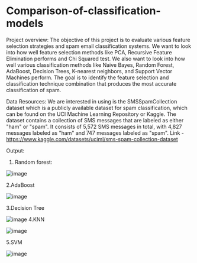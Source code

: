 # Comparison-of-classification-models
Project overview: The objective of this project is to evaluate various feature selection strategies and spam
email classification systems. We want to look into how well feature selection methods like
PCA, Recursive Feature Elimination performs and Chi Squared test. We also want to look into how well various
classification methods like Naive Bayes, Random Forest, AdaBoost, Decision Trees, K-nearest
neighbors, and Support Vector Machines perform. The goal is to identify the feature
selection and classification technique combination that produces the most accurate
classification of spam.

Data Resources:
We are interested in using is the SMSSpamCollection dataset
which is a publicly available dataset for spam classification, which can be found on
the UCI Machine Learning Repository or Kaggle. The dataset contains a collection of
SMS messages that are labeled as either "ham" or "spam". It consists of 5,572 SMS
messages in total, with 4,827 messages labeled as "ham" and 747 messages labeled
as "spam".
Link - https://www.kaggle.com/datasets/uciml/sms-spam-collection-dataset


Output:





1. Random forest:





![image](https://user-images.githubusercontent.com/62478652/224862182-854e4c0f-2057-43d8-86f2-1728ff63dc3a.png)





2.AdaBoost





![image](https://user-images.githubusercontent.com/62478652/224862262-449ab136-374e-49db-b7e6-c40b82cdf5d4.png)





3.Decision Tree










![image](https://user-images.githubusercontent.com/62478652/224862332-43982d0a-e9e3-4383-8c9a-e48eb613eab2.png)
4.KNN





![image](https://user-images.githubusercontent.com/62478652/224862376-b03f4534-58d8-4394-abb9-588e0c719cbe.png)





5.SVM





![image](https://user-images.githubusercontent.com/62478652/224862432-41af0808-97ac-472a-8413-6f2164d2ebf8.png)
